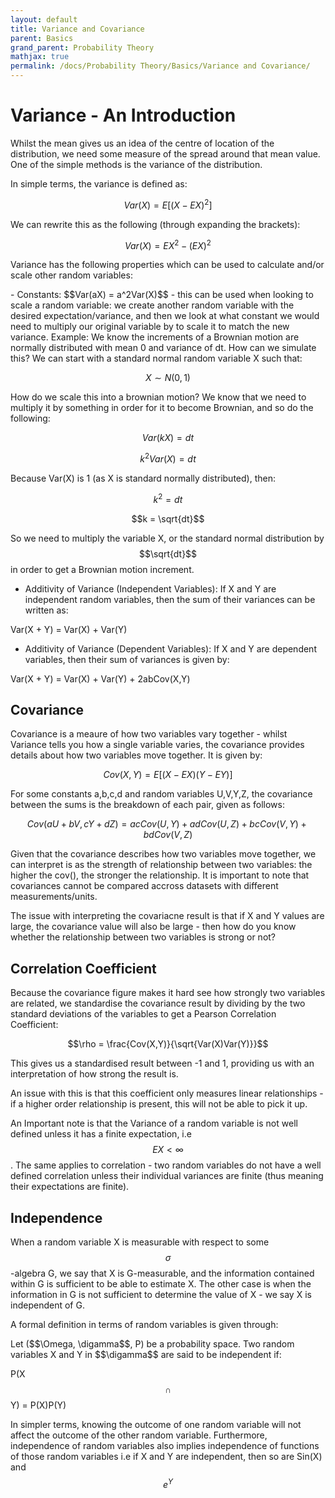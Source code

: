```yaml
---
layout: default
title: Variance and Covariance
parent: Basics
grand_parent: Probability Theory
mathjax: true
permalink: /docs/Probability Theory/Basics/Variance and Covariance/
---
```


# Variance - An Introduction
Whilst the mean gives us an idea of the centre of location of the distribution, we need some measure of the spread around that mean value. One of the simple methods is the variance of the distribution. 

In simple terms, the variance is defined as:

$$Var(X) = E[(X - EX)^2]$$

We can rewrite this as the following (through expanding the brackets):

$$Var(X) = EX^2 - (EX)^2$$

Variance has the following properties which can be used to calculate and/or scale other random variables:

<div class="code-example" markdown="1">
- Constants: $$Var(aX) = a^2Var(X)$$ - this can be used when looking to scale a random variable: we create another random variable with the desired expectation/variance, and then we look at what constant we would need to multiply our original variable by to scale it to match the new variance. Example: We know the increments of a Brownian motion are normally distributed with mean 0 and variance of dt. How can we simulate this? We can start with a standard normal random variable X such that:

$$X \sim N(0,1)$$

How do we scale this into a brownian motion? We know that we need to multiply it by something in order for it to become Brownian, and so do the following:

$$Var(kX) = dt$$

$$k^2Var(X) = dt$$

Because Var(X) is 1 (as X is standard normally distributed), then:

$$k^2 = dt$$

$$k = \sqrt{dt}$$

So we need to multiply the variable X, or the standard normal distribution by $$\sqrt{dt}$$ in order to get a Brownian motion increment.

- Additivity of Variance (Independent Variables): If X and Y are independent random variables, then the sum of their variances can be written as:

Var(X + Y) = Var(X) + Var(Y)

- Additivity of Variance (Dependent Variables): If X and Y are dependent variables, then their sum of variances is given by:

Var(X + Y) = Var(X) + Var(Y) + 2abCov(X,Y)
</div>

## Covariance
Covariance is a meaure of how two variables vary together - whilst Variance tells you how a single variable varies, the covariance provides details about how two variables move together. It is given by:

$$Cov(X,Y) = E[(X - EX)(Y - EY)]$$

For some constants a,b,c,d and random variables U,V,Y,Z, the covariance between the sums is the breakdown of each pair, given as follows:

$$Cov(aU + bV, cY + dZ) = acCov(U,Y) + adCov(U,Z) + bcCov(V,Y) + bdCov(V,Z)$$


Given that the covariance describes how two variables move together, we can interpret is as the strength of relationship between two variables: the higher the cov(), the stronger the relationship. It is important to note that covariances cannot be compared accross datasets with different measurements/units. 

The issue with interpreting the covariacne result is that if X and Y values are large, the covariance value will also be large - then how do you know whether the relationship between two variables is strong or not?

## Correlation Coefficient
Because the covariance figure makes it hard see how strongly two variables are related, we standardise the covariance result by dividing by the two standard deviations of the variables to get a Pearson Correlation Coefficient:

$$\rho = \frac{Cov(X,Y)}{\sqrt{Var(X)Var(Y)}}$$

This gives us a standardised result between -1 and 1, providing us with an interpretation of how strong the result is.

An issue with this is that this coefficient only measures linear relationships - if a higher order relationship is present, this will not be able to pick it up.

An Important note is that the Variance of a random variable is not well defined unless it has a finite expectation, i.e $$EX < \infty$$. The same applies to correlation - two random variables do not have a well defined correlation unless their individual variances are finite (thus meaning their expectations are finite).

## Independence
When a random variable X is measurable with respect to some $$\sigma$$-algebra G, we say that X is G-measurable, and the information contained within G is sufficient to be able to estimate X. The other case is when the information in G is not sufficient to determine the value of X - we say X is independent of G. 

A formal definition in terms of random variables is given through:
<div class="code-example" markdown="1">
  Let ($$\Omega, \digamma$$, P) be a probability space. Two random variables X and Y in $$\digamma$$ are said to be independent if:

  P(X$$\cap$$Y) =  P(X)P(Y)

  In simpler terms, knowing the outcome of one random variable will not affect the outcome of the other random variable. Furthermore, independence of random variables also implies independence of functions of those random variables i.e if X and Y are independent, then so are Sin(X) and $$e^Y$$
</div>

